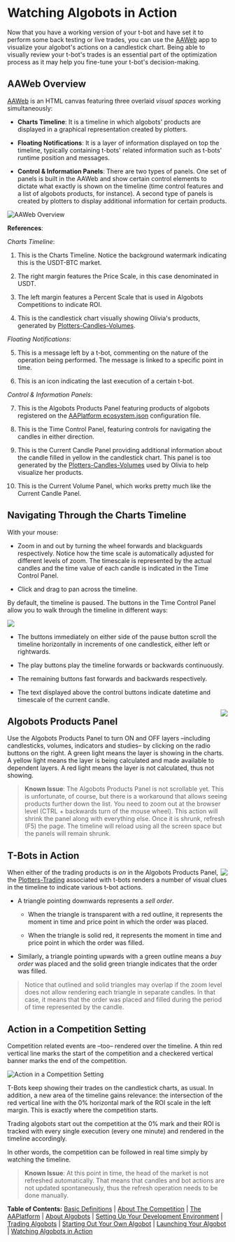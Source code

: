 # Watching Algobots in Action

Now that you have a working version of your t-bot and have set it to perform some back testing or live trades, you can use the [AAWeb]( http://aawebplatformalpha.azurewebsites.net/) app to visualize your algobot's actions on a candlestick chart. Being able to visually review your t-bot's trades is an essential part of the optimization process as it may help you fine-tune your t-bot's decision-making.

## AAWeb Overview

[AAWeb]( http://aawebplatformalpha.azurewebsites.net/) is an HTML canvas featuring three overlaid _visual spaces_ working simultaneously:

* **Charts Timeline**: It is a timeline in which algobots' products are displayed in a graphical representation created by plotters.

* **Floating Notifications**: It is a layer of information displayed on top the timeline, typically containing t-bots' related information such as t-bots' runtime position and messages.

* **Control & Information Panels**: There are two types of panels. One set of panels is built in the AAWeb and show certain control elements to dictate what exactly is shown on the timeline (time control features and a list of algobots products, for instance). A second type of panels is created by plotters to display additional information for certain products.

![AAWeb Overview](https://github.com/AdvancedAlgos/Documentation/blob/master/Media/Dev-Teams-Getting-Sarted-Guide/AAWeb-01.png)

**References**:

_Charts Timeline_:

1. This is the Charts Timeline. Notice the background watermark indicating this is the USDT-BTC market.

2. The right margin features the Price Scale, in this case denominated in USDT.

3. The left margin features a Percent Scale that is used in Algobots Competitions to indicate ROI.

4. This is the candlestick chart visually showing Olivia's products, generated by [Plotters-Candles-Volumes](https://github.com/AAMasters/Plotters-Candles-Volumes).

_Floating Notifications_:

5. This is a message left by a t-bot, commenting on the nature of the operation being performed. The message is linked to a specific point in time.

6. This is an icon indicating the last execution of a certain t-bot.

_Control & Information Panels_:

7. This is the Algobots Products Panel featuring products of algobots registered on the [AAPlatform ecosystem.json]( https://github.com/AdvancedAlgos/AAPlatform/blob/master/ecosystem.json) configuration file.

8. This is the Time Control Panel, featuring controls for navigating the candles in either direction.

9. This is the Current Candle Panel providing additional information about the candle filled in yellow in the candlestick chart. This panel is too generated by the [Plotters-Candles-Volumes](https://github.com/AAMasters/Plotters-Candles-Volumes) used by Olivia to help visualize her products.

10. This is the Current Volume Panel, which works pretty much like the Current Candle Panel.

## Navigating Through the Charts Timeline

With your mouse:

* Zoom in and out by turning the wheel forwards and blackguards respectively. Notice how the time scale is automatically adjusted for different levels of zoom. The timescale is represented by the actual candles and the time value of each candle is indicated in the Time Control Panel.

* Click and drag to pan across the timeline.

By default, the timeline is paused. The buttons in the Time Control Panel allow you to walk through the timeline in different ways:

<img src="https://github.com/AdvancedAlgos/Documentation/blob/master/Media/Dev-Teams-Getting-Sarted-Guide/AAWeb-small-time-control-panel.png"></p>

* The buttons immediately on either side of the pause button scroll the timeline horizontally in increments of one candlestick, either left or rightwards.

* The play buttons play the timeline forwards or backwards continuously.

* The remaining buttons fast forwards and backwards respectively.

* The text displayed above the control buttons indicate datetime and timescale of the current candle.

<img align="right" src="https://github.com/AdvancedAlgos/Documentation/blob/master/Media/Dev-Teams-Getting-Sarted-Guide/AAWeb-small-algobots-products-panels-short.png">

## Algobots Products Panel

Use the Algobots Products Panel to turn ON and OFF layers –including candlesticks, volumes, indicators and studies– by clicking on the radio buttons on the right. A green light means the layer is showing in the charts. A yellow light means the layer is being calculated and made available to dependent layers. A red light means the layer is not calculated, thus not showing.

> **Known Issue**: The Algobots Products Panel is not scrollable yet. This is unfortunate, of course, but there is a workaround that allows seeing products further down the list. You need to zoom out at the browser level (CTRL + backwards turn of the mouse wheel). This action will shrink the panel along with everything else. Once it is shrunk, refresh (F5) the page. The timeline will reload using all the screen space but the panels will remain shrunk.

## T-Bots in Action

<img align="right" src="https://github.com/AdvancedAlgos/Documentation/blob/master/Media/Dev-Teams-Getting-Sarted-Guide/AAWeb-small-sell-order.png">

When either of the trading products is _on_ in the Algobots Products Panel, the [Plotters-Trading]( https://github.com/AAMasters/Plotters-Trading) associated with t-bots renders a number of visual clues in the timeline to indicate various t-bot actions.

* A triangle pointing downwards represents a _sell order_. 

  * When the triangle is transparent with a red outline, it represents the moment in time and price point in which the order was placed.

  * When the triangle is solid red, it represents the moment in time and price point in which the order was filled.

* Similarly, a triangle pointing upwards with a green outline means a _buy order_ was placed and the solid green triangle indicates that the order was filled.

> Notice that outlined and solid triangles may overlap if the zoom level does not allow rendering each triangle in separate candles. In that case, it means that the order was placed and filled during the period of time represented by the candle.

## Action in a Competition Setting

Competition related events are –too– rendered over the timeline. A thin red vertical line marks the start of the competition and a checkered vertical banner marks the end of the competition.

![ Action in a Competition Setting](https://github.com/AdvancedAlgos/Documentation/blob/master/Media/Dev-Teams-Getting-Sarted-Guide/AAWeb-02-competition.png)

T-Bots keep showing their trades on the candlestick charts, as usual. In addition, a new area of the timeline gains relevance: the intersection of the red vertical line with the 0% horizontal mark of the ROI scale in the left margin. This is exactly where the competition starts.

Trading algobots start out the competition at the 0% mark and their ROI is tracked with every single execution (every one minute) and rendered in the timeline accordingly.

In other words, the competition can be followed in real time simply by watching the timeline.

> **Known Issue**: At this point in time, the head of the market is not refreshed automatically. That means that candles and bot actions are not updated spontaneously, thus the refresh operation needs to be done manually.

**Table of Contents:** [Basic Definitions](./README.md/#basic-definitions) | [About The Competition](./TheCompetition.md) | [The AAPlatform](./AAPlatform.md) | [About Algobots](./Algobots.md) | [Setting Up Your Development Environment](./developing/0-Setup.md) | [Trading Algobots](./developing/1-TradingAlgobots.md) | [Starting Out Your Own Algobot](./developing/2-YourOwnAlgobot.md) | [Launching Your Algobot](./developing/3-LaunchingYourAlgobot.md) | [Watching Algobots in Action](./Algobots-in-action.md) 
